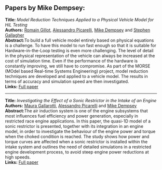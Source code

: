 <h2>Papers by Mike Dempsey:</h2>
<p>
<b>Title:</b> <i> Model Reduction Techniques Applied to a Physical Vehicle Model for HiL Testing </i> <br />
<b>Authors:</b> <a href="../authors/author_86.html">Romain Gillot</a>, <a href="../authors/author_215.html">Alessandro Picarelli</a>, <a href="../authors/author_57.html">Mike Dempsey</a> and <a href="../authors/author_79.html">Stephen Gallagher</a><br />
<b>Abstract:</b>To build a full vehicle model entirely based on physical
equations is a challenge. To have this model to run fast
enough so that it is suitable for Hardware-in-the-Loop testing
is even more challenging. The level of detail in the physical
representation of the vehicle can always be increased at the
cost of simulation time. Even if the performance of the
hardware is constantly improving, we still have to
compromise.
As part of the MORSE (MOdel based Real-time Systems
Engineering) project, model reduction techniques are
developed and applied to a vehicle model. The results in
terms of accuracy and simulation speed are then investigated.<br />
<b>Links:</b> <a href="../submissions/ecp17132299_GillotPicarelliDempseyGallagher.pdf">Full paper</a></p>
<hr />
<p>
<b>Title:</b> <i> Investigating the Effect of a Sonic Restrictor in the Intake of an Engine </i> <br />
<b>Authors:</b> <a href="../authors/author_80.html">Maura Gallarotti</a>, <a href="../authors/author_215.html">Alessandro Picarelli</a> and <a href="../authors/author_57.html">Mike Dempsey</a><br />
<b>Abstract:</b>The air induction system is one of the engine subsystems that most influences fuel efficiency and power generation, especially in restricted race engine applications.
In this paper, the quasi-1D model of a sonic restrictor is presented, together with its integration in an engine model, in order to investigate the behaviour of the engine power and torque when the choked condition is reached. 
The study shows how power and torque curves are affected when a sonic restrictor is installed within the intake system and outlines the need of detailed simulations in a restricted engine development process, to avoid steep engine power reductions at high speeds.<br />
<b>Links:</b> <a href="../submissions/ecp17132181_GallarottiPicarelliDempsey.pdf">Full paper</a></p>